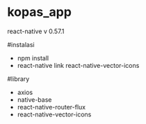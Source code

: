 # kopas_app

react-native v 0.57.1

#instalasi
 - npm install
 - react-native link react-native-vector-icons

#library
- axios
- native-base
- react-native-router-flux
- react-native-vector-icons
